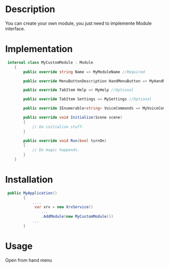 # Description

You can create your own module, you just need to implemente Module interface.

# Implementation

```csharp
 internal class MyCustomModule : Module
    {
        public override string Name => MyModuleName //Required

        public override MenuButtonDescription HandMenuButton => MyHandMenuButton //Required

        public override TabItem Help => MyHelp //Optional

        public override TabItem Settings => MySettings //Optional

        public override IEnumerable<string> VoiceCommands => MyVoiceCommands //Optional

        public override void Initialize(Scene scene)
        {
            // Do initialize stuff.
        }

        public override void Run(bool turnOn)
        {
            // Do magic happends.
        }
    }

```

# Installation

```csharp
 public MyApplication()
        {
            ....
             var xrv = new XrvService()
                ...
                .AddModule(new MyCustomModule())
            ...
        }
```

# Usage

Open from hand menu
